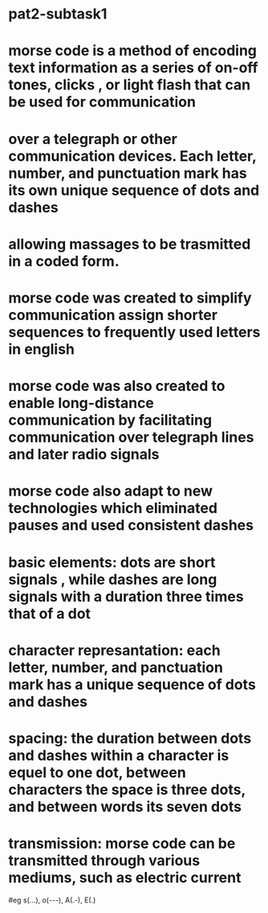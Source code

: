 # pat2-subtask1
# morse code is a method of encoding text information as a series of on-off tones, clicks , or light flash that can be used for communication
# over a telegraph or other communication devices. Each letter, number, and punctuation mark has its own unique sequence of dots and dashes
# allowing massages to be trasmitted  in a coded form.
# morse code was created to simplify communication assign shorter sequences to frequently used letters in english
# morse code was also created to enable long-distance communication by facilitating communication over telegraph lines and later radio signals
# morse code also adapt to new technologies which eliminated pauses and used consistent dashes
# basic elements: dots are short signals , while dashes are long signals with a duration three times that of a dot
# character represantation: each letter, number, and panctuation mark has a unique sequence of dots and dashes
# spacing: the duration between dots and dashes within a character is equel to one dot, between characters the space is three dots, and between words its seven dots
# transmission: morse code can be transmitted through various mediums, such as electric current
#eg s(...), o(---), A(.-), E(.)
